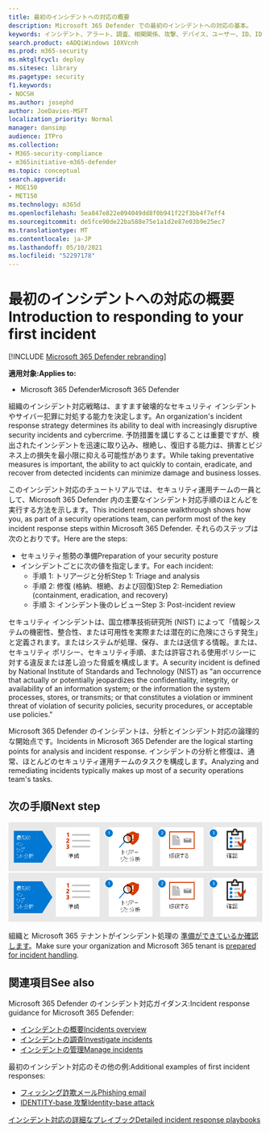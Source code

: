 ```yaml
---
title: 最初のインシデントへの対応の概要
description: Microsoft 365 Defender での最初のインシデントへの対応の基本。
keywords: インシデント、アラート、調査、相関関係、攻撃、デバイス、ユーザー、ID、ID、メールボックス、電子メール、365、microsoft、m365、インシデント対応、サイバー攻撃
search.product: eADQiWindows 10XVcnh
ms.prod: m365-security
ms.mktglfcycl: deploy
ms.sitesec: library
ms.pagetype: security
f1.keywords:
- NOCSH
ms.author: josephd
author: JoeDavies-MSFT
localization_priority: Normal
manager: dansimp
audience: ITPro
ms.collection:
- M365-security-compliance
- m365initiative-m365-defender
ms.topic: conceptual
search.appverid:
- MOE150
- MET150
ms.technology: m365d
ms.openlocfilehash: 5ea847e822e094049dd8f0b941f22f3bb4f7eff4
ms.sourcegitcommit: de5fce90de22ba588e75e1a1d2e87e03b9e25ec7
ms.translationtype: MT
ms.contentlocale: ja-JP
ms.lasthandoff: 05/10/2021
ms.locfileid: "52297178"
---
```

# <a name="introduction-to-responding-to-your-first-incident"></a><span data-ttu-id="34e6d-104">最初のインシデントへの対応の概要</span><span class="sxs-lookup"><span data-stu-id="34e6d-104">Introduction to responding to your first incident</span></span>

[!INCLUDE [Microsoft 365 Defender rebranding](../includes/microsoft-defender.md)]

<span data-ttu-id="34e6d-105">**適用対象:**</span><span class="sxs-lookup"><span data-stu-id="34e6d-105">**Applies to:**</span></span>
- <span data-ttu-id="34e6d-106">Microsoft 365 Defender</span><span class="sxs-lookup"><span data-stu-id="34e6d-106">Microsoft 365 Defender</span></span>

<span data-ttu-id="34e6d-107">組織のインシデント対応戦略は、ますます破壊的なセキュリティ インシデントやサイバー犯罪に対処する能力を決定します。</span><span class="sxs-lookup"><span data-stu-id="34e6d-107">An organization's incident response strategy determines its ability to deal with increasingly disruptive security incidents and cybercrime.</span></span> <span data-ttu-id="34e6d-108">予防措置を講じすることは重要ですが、検出されたインシデントを迅速に取り込み、根絶し、復旧する能力は、損害とビジネス上の損失を最小限に抑える可能性があります。</span><span class="sxs-lookup"><span data-stu-id="34e6d-108">While taking preventative measures is important, the ability to act quickly to contain, eradicate, and recover from detected incidents can minimize damage and business losses.</span></span>

<span data-ttu-id="34e6d-109">このインシデント対応のチュートリアルでは、セキュリティ運用チームの一員として、Microsoft 365 Defender 内の主要なインシデント対応手順のほとんどを実行する方法を示します。</span><span class="sxs-lookup"><span data-stu-id="34e6d-109">This incident response walkthrough shows how you, as part of a security operations team, can perform most of the key incident response steps within Microsoft 365 Defender.</span></span> <span data-ttu-id="34e6d-110">それらのステップは次のとおりです。</span><span class="sxs-lookup"><span data-stu-id="34e6d-110">Here are the steps:</span></span>

- <span data-ttu-id="34e6d-111">セキュリティ態勢の準備</span><span class="sxs-lookup"><span data-stu-id="34e6d-111">Preparation of your security posture</span></span>
- <span data-ttu-id="34e6d-112">インシデントごとに次の値を指定します。</span><span class="sxs-lookup"><span data-stu-id="34e6d-112">For each incident:</span></span>
  - <span data-ttu-id="34e6d-113">手順 1: トリアージと分析</span><span class="sxs-lookup"><span data-stu-id="34e6d-113">Step 1: Triage and analysis</span></span>
  - <span data-ttu-id="34e6d-114">手順 2: 修復 (格納、根絶、および回復)</span><span class="sxs-lookup"><span data-stu-id="34e6d-114">Step 2: Remediation (containment, eradication, and recovery)</span></span>
  - <span data-ttu-id="34e6d-115">手順 3: インシデント後のレビュー</span><span class="sxs-lookup"><span data-stu-id="34e6d-115">Step 3: Post-incident review</span></span>

<span data-ttu-id="34e6d-116">セキュリティ インシデントは、国立標準技術研究所 (NIST) によって「情報システムの機密性、整合性、または可用性を実際または潜在的に危険にさらす発生」と定義されます。またはシステムが処理、保存、または送信する情報。または、セキュリティ ポリシー、セキュリティ手順、または許容される使用ポリシーに対する違反または差し迫った脅威を構成します。</span><span class="sxs-lookup"><span data-stu-id="34e6d-116">A security incident is defined by National Institute of Standards and Technology (NIST) as "an occurrence that actually or potentially jeopardizes the confidentiality, integrity, or availability of an information system; or the information the system processes, stores, or transmits; or that constitutes a violation or imminent threat of violation of security policies, security procedures, or acceptable use policies."</span></span>

<span data-ttu-id="34e6d-117">Microsoft 365 Defender のインシデントは、分析とインシデント対応の論理的な開始点です。</span><span class="sxs-lookup"><span data-stu-id="34e6d-117">Incidents in Microsoft 365 Defender are the logical starting points for analysis and incident response.</span></span> <span data-ttu-id="34e6d-118">インシデントの分析と修復は、通常、ほとんどのセキュリティ運用チームのタスクを構成します。</span><span class="sxs-lookup"><span data-stu-id="34e6d-118">Analyzing and remediating incidents typically makes up most of a security operations team's tasks.</span></span>

## <a name="next-step"></a><span data-ttu-id="34e6d-119">次の手順</span><span class="sxs-lookup"><span data-stu-id="34e6d-119">Next step</span></span>

<span data-ttu-id="34e6d-120">[![組織と Microsoft 365 テナントを準備する](../../media/first-incident-overview/first-incident-path.png)](first-incident-prepare.md)</span><span class="sxs-lookup"><span data-stu-id="34e6d-120">[![Prepare your organization and Microsoft 365 tenant](../../media/first-incident-overview/first-incident-path.png)](first-incident-prepare.md)</span></span>

<span data-ttu-id="34e6d-121">組織と Microsoft 365 テナントがインシデント処理の [準備ができているか確認します](first-incident-prepare.md)。</span><span class="sxs-lookup"><span data-stu-id="34e6d-121">Make sure your organization and Microsoft 365 tenant is [prepared for incident handling](first-incident-prepare.md).</span></span>

## <a name="see-also"></a><span data-ttu-id="34e6d-122">関連項目</span><span class="sxs-lookup"><span data-stu-id="34e6d-122">See also</span></span>

<span data-ttu-id="34e6d-123">Microsoft 365 Defender のインシデント対応ガイダンス:</span><span class="sxs-lookup"><span data-stu-id="34e6d-123">Incident response guidance for Microsoft 365 Defender:</span></span>

- [<span data-ttu-id="34e6d-124">インシデントの概要</span><span class="sxs-lookup"><span data-stu-id="34e6d-124">Incidents overview</span></span>](incidents-overview.md)
- [<span data-ttu-id="34e6d-125">インシデントの調査</span><span class="sxs-lookup"><span data-stu-id="34e6d-125">Investigate incidents</span></span>](investigate-incidents.md)
- [<span data-ttu-id="34e6d-126">インシデントの管理</span><span class="sxs-lookup"><span data-stu-id="34e6d-126">Manage incidents</span></span>](manage-incidents.md)

<span data-ttu-id="34e6d-127">最初のインシデント対応のその他の例:</span><span class="sxs-lookup"><span data-stu-id="34e6d-127">Additional examples of first incident responses:</span></span>

- [<span data-ttu-id="34e6d-128">フィッシング詐欺メール</span><span class="sxs-lookup"><span data-stu-id="34e6d-128">Phishing email</span></span>](first-incident-path-phishing.md)
- [<span data-ttu-id="34e6d-129">IDENTITY-base 攻撃</span><span class="sxs-lookup"><span data-stu-id="34e6d-129">Identity-base attack</span></span>](first-incident-path-identity.md)

[<span data-ttu-id="34e6d-130">インシデント対応の詳細なプレイブック</span><span class="sxs-lookup"><span data-stu-id="34e6d-130">Detailed incident response playbooks</span></span>](https://docs.microsoft.com/security/compass/incident-response-playbooks)


